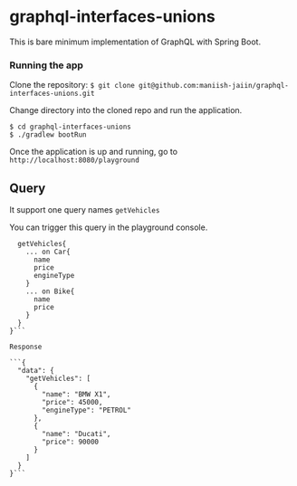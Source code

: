# graphql-interfaces-unions

This is bare minimum implementation of GraphQL with Spring Boot.

### Running the app
Clone the repository:
```$ git clone git@github.com:maniish-jaiin/graphql-interfaces-unions.git```

Change directory into the cloned repo and run the application.

```
$ cd graphql-interfaces-unions
$ ./gradlew bootRun
```

Once the application is up and running, go to `http://localhost:8080/playground`

## Query
It support one query names `getVehicles`

You can trigger this query in the playground console.

```query{
  getVehicles{
    ... on Car{
      name
      price
      engineType
    }
    ... on Bike{
      name
      price
    }
  }
}```

Response

```{
  "data": {
    "getVehicles": [
      {
        "name": "BMW X1",
        "price": 45000,
        "engineType": "PETROL"
      },
      {
        "name": "Ducati",
        "price": 90000
      }
    ]
  }
}```

